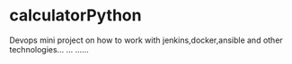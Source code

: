 # calculatorPython
Devops mini project on how to work with jenkins,docker,ansible and other technologies... ...
......
